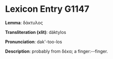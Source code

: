 # Lexicon Entry G1147

**Lemma**: δάκτυλος

**Transliteration (xlit)**: dáktylos

**Pronunciation**: dak'-too-los

**Description**:
probably from δέκα; a finger:--finger.

